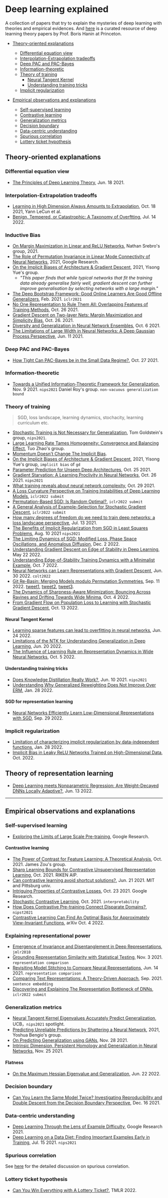 
# Deep learning explained

A collection of papers that try to explain the mysteries of deep learning with theories and empirical evidences. And [here](https://hanin.princeton.edu/paper_list.pdf) is a curated resource of deep learning theory papers by Prof. Boris Hanin at Princeton.

- [Theory-oriented explanations](#theory-oriented-explanations)
  - [Differential equation view](#differential-equation-view)
  - [Interpolation-Extrapolation tradeoffs](#interpolation-extrapolation-tradeoffs)
  - [Deep PAC and PAC-Bayes](#deep-pac-and-pac-bayes)
  - [Information-theoretic](#information-theoretic)
  - [Theory of training](#theory-of-training)
    - [Neural Tangent Kernel](#neural-tangent-kernel)
    - [Understanding training tricks](#understanding-training-tricks)
  - [Implicit regularization](#implicit-regularization)

- [Empirical observations and explanations](#empirical-observations-and-explanations)
  - [Self-supervised learning](#self-supervised-learning)
  - [Contrastive learning](#contrastive-learning)
  - [Generalization metrics](#generalization-metrics)
  - [Decision boundary](#decision-boundary)
  - [Data-centric understanding](#data-centric-understanding)
  - [Spurious correlation](#spurious-correlation)
  - [Lottery ticket hypothesis](#lottery-ticket-hypothesis)

## Theory-oriented explanations

### Differential equation view

- [The Principles of Deep Learning Theory](https://arxiv.org/abs/2106.10165), Jun. 18 2021.

### Interpolation-Extrapolation tradeoffs

- [Learning in High Dimension Always Amounts to Extrapolation](https://arxiv.org/abs/2110.09485), Oct. 18 2021, Yann LeCun et al.
- [Benign, Tempered, or Catastrophic: A Taxonomy of Overftting](https://arxiv.org/pdf/2207.06569.pdf), Jul. 14 2022.

### Inductive Bias

- [On Margin Maximization in Linear and ReLU Networks](https://arxiv.org/pdf/2110.02732.pdf), Nathan Srebro's group, 2021.
- [The Role of Permutation Invariance in Linear Mode Connectivity of Neural Networks](https://arxiv.org/pdf/2110.06296.pdf), 2021, Google Research.
- [On the Implicit Biases of Architecture & Gradient Descent](https://arxiv.org/pdf/2110.04274.pdf), 2021, Yisong Yue's group.
  - *"This paper finds that while typical networks that fit the training data already generalise fairly well, gradient
descent can further improve generalisation by selecting networks with a large margin."*
- [The Deep Bootstrap Framework: Good Online Learners Are Good Offline Generalizers](https://arxiv.org/pdf/2010.08127.pdf), Feb. 2021. `iclr2021`
- [No One Representation to Rule Them All: Overlapping Features of Training Methods](https://arxiv.org/pdf/2110.12899.pdf), Oct. 26 2021.
- [Gradient Descent on Two-layer Nets: Margin Maximization and Simplicity Bias](https://arxiv.org/abs/2110.13905), Oct. 26. 2021.
- [Diversity and Generalization in Neural Network Ensembles](https://arxiv.org/pdf/2110.13786.pdf), Oct. 6 2021.
- [The Limitations of Large Width in Neural Networks: A Deep Gaussian Process Perspective](https://arxiv.org/pdf/2106.06529.pdf), Jun. 11 2021.

### Deep PAC and PAC-Bayes

- [How Tight Can PAC-Bayes be in the Small Data Regime?](https://arxiv.org/pdf/2106.03542.pdf), Oct. 27 2021.

### Information-theoretic 

- [Towards a Unified Information-Theoretic Framework for Generalization](https://arxiv.org/pdf/2111.05275.pdf), Nov. 9 2021. `nips2021` Daniel Roy's group. `non-vacuous generalization bound`

### Theory of training

> SGD, loss landscape, learning dynamics, stochacity, learning curriculum etc.

- [Stochastic Training is Not Necessary for Generalization](https://arxiv.org/pdf/2109.14119.pdf), Tom Goldstein's group, `nips2021`.
- [Large Learning Rate Tames Homogeneity: Convergence and Balancing Effect](https://arxiv.org/pdf/2110.03677.pdf), Tuo Zhao's group.
- [Momentum Doesn't Change The Implicit Bias](https://arxiv.org/pdf/2110.03891.pdf).
- [On the Implicit Biases of Architecture & Gradient Descent](https://arxiv.org/pdf/2110.04274.pdf), 2021, Yisong Yue's group, `implicit bias` of `gd`
- [Parameter Prediction for Unseen Deep Architectures](https://arxiv.org/pdf/2110.13100.pdf), Oct. 25 2021.
- [Gradient Starvation: A Learning Proclivity in Neural Networks](https://arxiv.org/pdf/2011.09468.pdf), Oct. 26 2021. `nips2021`
- [What training reveals about neural network complexity](https://arxiv.org/pdf/2106.04186.pdf), Oct. 29 2021.
- [A Loss Curvature Perspective on Training Instabilities of Deep Learning Models](https://openreview.net/forum?id=OcKMT-36vUs), `iclr2022 submit`
- [Permutation-Based SGD: Is Random Optimal?](https://openreview.net/forum?id=YiBa9HKTyXE), `iclr2022 submit`
- [A General Analysis of Example-Selection for Stochastic Gradient Descent](https://openreview.net/forum?id=7gWSJrP3opB), `iclr2022 submit`
- [How many degrees of freedom do we need to train deep networks: a loss landscape perspective](https://arxiv.org/pdf/2107.05802.pdf), Jul. 13 2021.
- [The Benefits of Implicit Regularization from SGD in Least Squares Problems](https://arxiv.org/abs/2108.04552), Aug. 10 2021 `nips2021`
- [The Limiting Dynamics of SGD: Modified Loss, Phase Space Oscillations, and Anomalous Diffusion](https://arxiv.org/pdf/2107.09133.pdf), Dec. 2 2022.
- [Understanding Gradient Descent on Edge of Stability in Deep Learning](https://arxiv.org/pdf/2205.09745.pdf), May 22 2022.
- [Understanding Edge-of-Stability Training Dynamics with a Minimalist Example](https://arxiv.org/pdf/2210.03294.pdf), Oct. 7 2022.
- [Neural Networks can Learn Representations with Gradient Descent](https://arxiv.org/abs/2206.15144), Jun. 30 2022. `colt2022`
- [Git Re-Basin: Merging Models modulo Permutation Symmetries](https://arxiv.org/abs/2209.04836), Sep. 11 2022. [tweet1](https://twitter.com/SamuelAinsworth/status/1569719494645526529?cxt=HBwWgsDRtYnk4cgrAAAA&cn=ZmxleGlibGVfcmVjcw%3D%3D&refsrc=email), [tweet2](https://twitter.com/iamtrask/status/1569809615398883328?cxt=HBwWgMC-reXhiskrAAAA&cn=ZmxleGlibGVfcmVjcw%3D%3D&refsrc=email), [tweet3](https://twitter.com/boazbaraktcs/status/1569744030090817539?cxt=HBwWhsDT3Zz47MgrAAAA&cn=ZmxleGlibGVfcmVjcw%3D%3D&refsrc=email).
- [The Dynamics of Sharpness-Aware Minimization: Bouncing Across Ravines and Drifting Towards Wide Minima](https://arxiv.org/pdf/2210.01513.pdf), Oct. 4 2022.
- [From Gradient Flow on Population Loss to Learning with Stochastic Gradient Descent](https://arxiv.org/pdf/2210.06705.pdf), Oct. 13 2022.


#### Neural Tangent Kernel

- [Learning sparse features can lead to overfitting in neural networks](https://arxiv.org/pdf/2206.12314.pdf), Jun. 24 2022.
- [Limitations of the NTK for Understanding Generalization in Deep Learning](https://arxiv.org/abs/2206.10012), Jun. 20 2022.
- [The Influence of Learning Rule on Representation Dynamics in Wide Neural Networks](https://arxiv.org/pdf/2210.02157.pdf), Oct. 5 2022.

#### Understanding training tricks

- [Does Knowledge Distillation Really Work?](https://arxiv.org/pdf/2106.05945.pdf), Jun. 10 2021. `nips2021`
- [Understanding Why Generalized Reweighting Does Not Improve Over ERM](https://arxiv.org/pdf/2201.12293.pdf), Jan. 28 2022.

#### SGD for representation learning

- [Neural Networks Efficiently Learn Low-Dimensional Representations with SGD](https://arxiv.org/pdf/2209.14863.pdf), Sep. 29 2022.

### Implicit regularization

- [Limitation of characterizing implicit regularization by data-independent functions](https://arxiv.org/pdf/2201.12198.pdf), Jan. 28 2022.
- [Implicit Bias in Leaky ReLU Networks Trained on High-Dimensional Data](https://arxiv.org/pdf/2210.07082.pdf), Oct. 2022.

## Theory of representation learning

- [Deep Learning meets Nonparametric Regression: Are Weight-Decayed DNNs Locally Adaptive?](https://arxiv.org/pdf/2204.09664.pdf), Jun. 13 2022.

---

## Empirical observations and explanations

### Self-supervised learning

- [Exploring the Limits of Large Scale Pre-training](https://arxiv.org/pdf/2110.02095.pdf), Google Research.

#### Contrastive learning

- [The Power of Contrast for Feature Learning: A Theoretical Analysis](https://arxiv.org/pdf/2110.02473.pdf), Oct. 2021. James Zou's group.
- [Sharp Learning Bounds for Contrastive Unsupervised Representation Learning](https://arxiv.org/pdf/2110.02501.pdf), Oct. 2021. RIKEN AIP.
- [Can contrastive learning avoid shortcut solutions?](https://arxiv.org/pdf/2106.11230.pdf), Jun. 21 2021. MIT and Pittsburg univ.
- [Intriguing Properties of Contrastive Losses](https://arxiv.org/pdf/2011.02803.pdf), Oct. 23 2021. Google Research.
- [Stochastic Contrastive Learning](https://arxiv.org/pdf/2110.00552.pdf), Oct. 2021. `interpretability`
- [How Does Contrastive Pre-training Connect Disparate Domains?](https://openreview.net/pdf?id=ZKCw3atVfsy), `nipst2021`
- [Contrastive Learning Can Find An Optimal Basis for Approximately View-Invariant Functions](https://arxiv.org/pdf/2210.01883.pdf), arXiv Oct. 4 2022.

### Explaining representational power

- [Emergence of Invariance and Disentanglement in Deep Representations](https://jmlr.org/papers/volume19/17-646/17-646.pdf), `jmlr2018`
- [Grounding Representation Similarity with Statistical Testing](https://arxiv.org/pdf/2108.01661.pdf), Nov. 3 2021. `representation comparison`
- [Revisiting Model Stitching to Compare Neural Representations](https://arxiv.org/pdf/2106.07682.pdf), Jun. 14 2021. `representation comparison`
- [Comparing Text Representations: A Theory-Driven Approach](https://arxiv.org/pdf/2109.07458.pdf), Sep. 2021. `sentence embedding`
- [Discovering and Explaining The Representation Bottleneck of DNNs](https://openreview.net/forum?id=iRCUlgmdfHJ), `iclr2022 submit`

### Generalization metrics

- [Neural Tangent Kernel Eigenvalues Accurately Predict Generalization](https://arxiv.org/pdf/2110.03922.pdf), UCB，`nips2021` spotlight. 
- [Predicting Unreliable Predictions by Shattering a Neural Network](https://arxiv.org/abs/2106.08365), 2021, Yoshua Bengio's group.
- [On Predicting Generalization using GANs](https://arxiv.org/pdf/2111.14212.pdf), Nov. 28 2021.
- [Intrinsic Dimension, Persistent Homology and Generalization in Neural Networks](https://arxiv.org/pdf/2111.13171.pdf), Nov. 25 2021.

#### Flatness

- [On the Maximum Hessian Eigenvalue and Generalization](https://arxiv.org/pdf/2206.10654.pdf), Jun. 22 2022.

### Decision boundary

- [Can You Learn the Same Model Twice? Investigating Reproducibility and Double Descent from the Decision Boundary Perspective](https://somepago.github.io/files/db_preprint.pdf), Dec. 16 2021.

### Data-centric understanding

- [Deep Learning Through the Lens of Example Difficulty](https://arxiv.org/pdf/2106.09647.pdf), Google Research 2021.
- [Deep Learning on a Data Diet: Finding Important Examples Early in Training](https://arxiv.org/pdf/2107.07075.pdf), Jul. 15 2021. `nips2021`

### Spurious correlation

See [here](https://github.com/Epsilon-Lee/paper-jam/blob/main/topics/ood-related-topics-and-generalization-mystery.md#spurious-correlation) for the detailed discussion on spurious correlation.

### Lottery ticket hypothesis

- [Can You Win Everything with A Lottery Ticket?](https://openreview.net/forum?id=JL6MU9XFzW), TMLR 2022.
